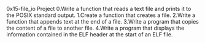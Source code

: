 0x15-file_io Project
0.Write a function that reads a text file and prints it to the POSIX standard output.
1.Create a function that creates a file. 
2.Write a function that appends text at the end of a file.
3.Write a program that copies the content of a file to another file. 
4.Write a program that displays the information contained in the ELF header at the start of an ELF file.
